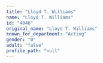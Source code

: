 ```yaml
---
title: "Lloyd T. Williams"
name: "Lloyd T. Williams"
id: "4046"
original_name: "Lloyd T. Williams"
known_for_department: "Acting"
gender: "0"
adult: "false"
profile_path: "null"
---
```

